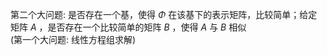第二个大问题: 是否存在一个基，使得 $\Phi$ 在该基下的表示矩阵，比较简单；给定矩阵 $A$ ，是否存在一个比较简单的矩阵 $B$ ，使得 $A$ 与 $B$ 相似    
(第一个大问题: 线性方程组求解)    
